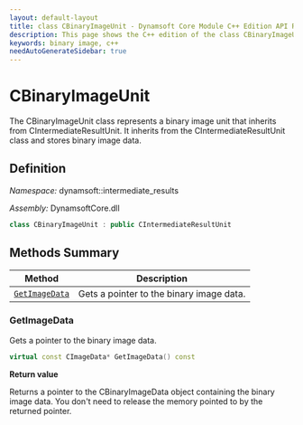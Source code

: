 ```yaml
---
layout: default-layout
title: class CBinaryImageUnit - Dynamsoft Core Module C++ Edition API Reference
description: This page shows the C++ edition of the class CBinaryImageUnit in Dynamsoft Core Module.
keywords: binary image, c++
needAutoGenerateSidebar: true
---
```


# CBinaryImageUnit

The CBinaryImageUnit class represents a binary image unit that inherits from CIntermediateResultUnit. It inherits from the CIntermediateResultUnit class and stores binary image data.

## Definition

*Namespace:* dynamsoft::intermediate_results

*Assembly:* DynamsoftCore.dll

```cpp
class CBinaryImageUnit : public CIntermediateResultUnit 
```

## Methods Summary

| Method               | Description |
|----------------------|-------------|
| [`GetImageData`](#getimagedata) | Gets a pointer to the binary image data. |

### GetImageData

Gets a pointer to the binary image data.

```cpp
virtual const CImageData* GetImageData() const
```

**Return value**

Returns a pointer to the CBinaryImageData object containing the binary image data. You don't need to release the memory pointed to by the returned pointer.
